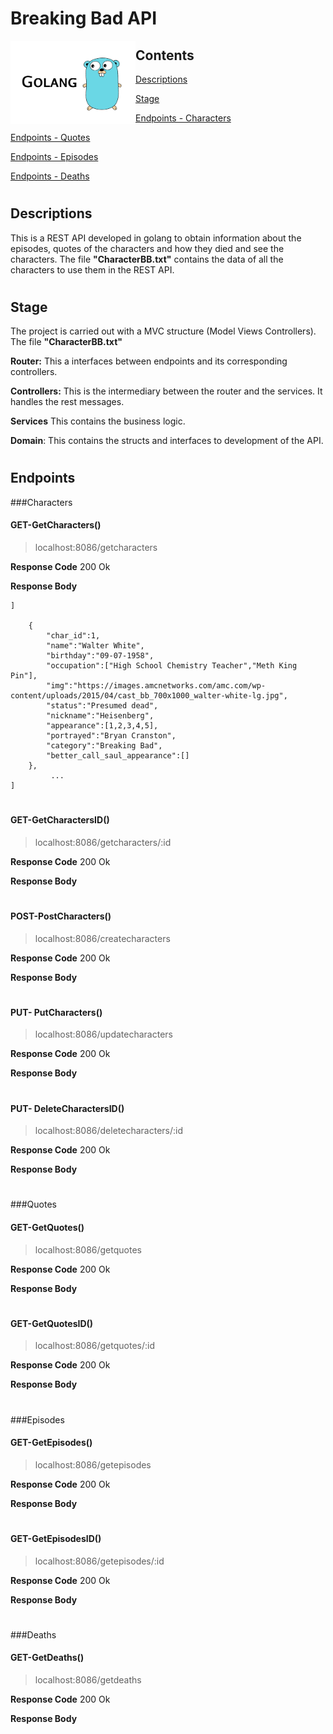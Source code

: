 # Breaking Bad API 
<img align="left" width="200" src="markdown/GOImg.png">
<img align="right" width="200 src="markdown/breakingbad.jpg">

## Contents
[Descriptions](#Descriptions)  

[Stage](#Stage)  

[Endpoints - Characters](#GET---GetCharacters) 

[Endpoints - Quotes](#GET---GetQuotes)

[Endpoints - Episodes](#GET---GetEpisodes)

[Endpoints - Deaths](#GET---GetDeaths)  

# 
##  Descriptions
 This is a REST API developed in golang to obtain information about the episodes, quotes of the characters and how they died and see the characters.
 The file **"CharacterBB.txt"** contains the data of all the characters to use them in the REST API.
 

 # 
 ## Stage
The project is carried out with a MVC structure (Model Views Controllers). The file **"CharacterBB.txt"**

**Router:** This a interfaces between endpoints and its corresponding controllers.

**Controllers:** This is the intermediary between the router and the services. It handles the rest messages.

**Services** This contains the business logic.

**Domain**: This contains the structs and interfaces to development of the API.


# 
## Endpoints
###Characters

#### GET-GetCharacters()
>localhost:8086/getcharacters

**Response Code** 200 Ok

**Response Body** 
```
]

    {   
        "char_id":1,
        "name":"Walter White",
        "birthday":"09-07-1958",
        "occupation":["High School Chemistry Teacher","Meth King Pin"],
        "img":"https://images.amcnetworks.com/amc.com/wp-content/uploads/2015/04/cast_bb_700x1000_walter-white-lg.jpg",
        "status":"Presumed dead",
        "nickname":"Heisenberg",
        "appearance":[1,2,3,4,5],
        "portrayed":"Bryan Cranston",
        "category":"Breaking Bad",
        "better_call_saul_appearance":[]
    },
         ...
]
```
#
#### GET-GetCharactersID()
>localhost:8086/getcharacters/:id

**Response Code** 200 Ok

**Response Body**



# 
#### POST-PostCharacters()
>localhost:8086/createcharacters

**Response Code** 200 Ok

**Response Body** 

#
#### PUT- PutCharacters()
>localhost:8086/updatecharacters

**Response Code** 200 Ok

**Response Body**

#
#### PUT- DeleteCharactersID()
>localhost:8086/deletecharacters/:id

**Response Code** 200 Ok

**Response Body**


#

###Quotes
#### GET-GetQuotes()
>localhost:8086/getquotes

**Response Code** 200 Ok

**Response Body** 


#
#### GET-GetQuotesID()
>localhost:8086/getquotes/:id

**Response Code** 200 Ok

**Response Body** 


#

###Episodes
#### GET-GetEpisodes()
>localhost:8086/getepisodes

**Response Code** 200 Ok

**Response Body** 


#
#### GET-GetEpisodesID()
>localhost:8086/getepisodes/:id

**Response Code** 200 Ok

**Response Body** 


#

###Deaths
#### GET-GetDeaths()
>localhost:8086/getdeaths

**Response Code** 200 Ok

**Response Body** 




